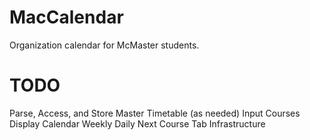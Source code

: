 MacCalendar
===========

Organization calendar for McMaster students.


TODO
==========
Parse, Access, and Store Master Timetable (as needed)
Input Courses 
Display Calendar
Weekly
Daily
Next Course
Tab Infrastructure

